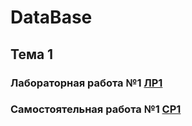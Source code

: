 # DataBase

## Тема 1
### Лабораторная работа №1 [ЛР1](https://github.com/MelnikNO/DataBase/blob/main/ЛР1.md)

### Самостоятельная работа №1 [СР1](https://github.com/MelnikNO/DataBase/blob/main/СР%201/СР-1.md)
